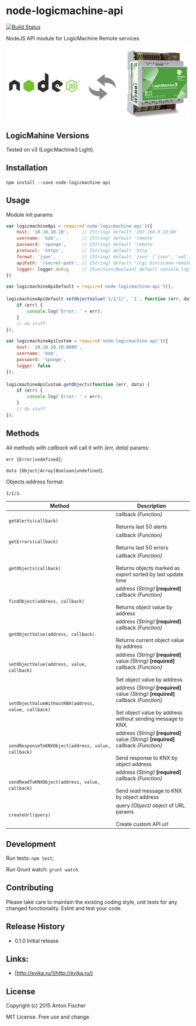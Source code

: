 # node-logicmachine-api

[![Build Status](https://travis-ci.org/antonfisher/node-logicmachine-api.svg)](https://travis-ci.org/antonfisher/node-logicmachine-api)

NodeJS API module for LogicMachine Remote services

![Logo](https://raw.githubusercontent.com/antonfisher/node-logicmachine-api/docs/images/node-lm-api.png)

## LogicMahine Versions

Tested on v3 (LogicMachine3 Light).

## Installation

`npm install --save node-logicmachine-api`

## Usage

Module init params:

```javascript
var logicmachineApi = require('node-logicmachine-api')({
    host: '10.10.10.10',     // {String} default '192.168.0.10:80'
    username: 'bob',         // {String} default 'remote'
    password: 'sponge',      // {String} default 'remote'
    protocol: 'https',       // {String} default 'http'
    format: 'json',          // {String} default 'json' ['json', 'xml', 'rss']
    apiPath: '/secret-path', // {String} default '/cgi-bin/scada-remote/request.cgi'
    logger: logger.debug     // {Function|Boolean} default console.log
})
```

```javascript
var logicmachineApiDefault = require('node-logicmachine-api')();

logicmachineApiDefault.setObjectValue('1/1/1/', '1', function (err, data) {
    if (err) {
        console.log('Error: ' + err);
    }
    // do stuff
});
```

```javascript
var logicmachineApiCustom = require('node-logicmachine-api')({
    host: '10.10.10.10:8080',
    username: 'bob',
    password: 'sponge',
    logger: false
});

logicmachineApiCustom.getObjects(function (err, data) {
    if (err) {
        console.log('Error: ' + err);
    }
    // do stuff
});
```

## Methods

All methods with _callback_ will call it with _(err, data)_ params:

`err {Error|undefined}`;

`data {Object|Array|Boolean|undefined}`.

Objects address format:

`1/1/1`.

|Method|Description|
|---|---|
| `getAlerts(callback)` | callback _{Function}_ <br><br> Returns last 50 alerts |
| `getErrors(callback)` | callback _{Function}_ <br><br> Returns last 50 errors |
| `getObjects(callback)` | callback _{Function}_ <br><br> Returns objects marked as _export_ sorted by last update time |
| `findObject(address, callback)` | address _{String}_ __[required]__ <br> callback _{Function}_ <br><br> Returns object value by address |
| `getObjectValue(address, callback)` | address _{String}_ __[required]__ <br> callback _{Function}_ <br><br> Returns current object value by address |
| `setObjectValue(address, value, callback)` | address _{String}_ __[required]__ <br> value _{String}_ __[required]__ <br> callback _{Function}_ <br><br> Set object value by address |
| `setObjectValueWithoutKNX(address, value, callback)` | address _{String}_ __[required]__ <br> value _{String}_ __[required]__ <br> callback _{Function}_ <br><br> Set object value by address without sending message to KNX |
| `sendResponseToKNXObject(address, value, callback)` | address _{String}_ __[required]__ <br> value _{String}_ __[required]__ <br> callback _{Function}_ <br><br> Send response to KNX by object address |
| `sendReadToKNXObject(address, value, callback)` | address _{String}_ __[required]__ <br> callback _{Function}_ <br><br> Send _read_ message to KNX by object address |
| `createUrl(query)` | query _{Object}_ object of URL params <br><br> Create custom API url |

## Development

Run tests: `npm test`;

Run Grunt watch: `grunt watch`.

## Contributing

Please take care to maintain the existing coding style, unit tests for any changed functionality. Eslint and test your code.

## Release History

* 0.1.0 Initial release

## Links:
* [http://evika.ru/](http://evika.ru/)

## License
Copyright (c) 2015 Anton Fischer

MIT License. Free use and change.
